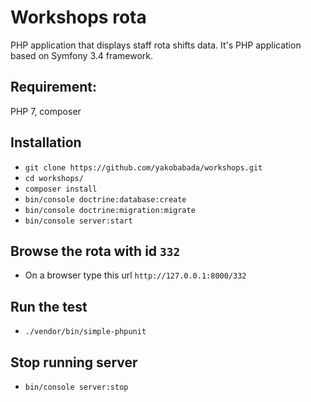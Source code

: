 # Workshops rota
PHP application that displays staff rota shifts data. It's PHP application based on Symfony 3.4 framework.

## Requirement:

PHP 7, composer

## Installation

- `git clone https://github.com/yakobabada/workshops.git`
- `cd workshops/`
- `composer install`
- `bin/console doctrine:database:create`
- `bin/console doctrine:migration:migrate`
- `bin/console server:start`

## Browse the rota with id `332`

- On a browser type this url `http://127.0.0.1:8000/332`

## Run the test

- `./vendor/bin/simple-phpunit`

## Stop running server

- `bin/console server:stop`


